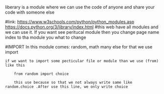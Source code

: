 liberary is  a module where we can use the code of anyone and share your code with someone else

#link:
https://www.w3schools.com/python/python_modules.asp
https://docs.python.org/3/library/index.html 
  #this web have all modules and we can use it. If you want see peritucal module then you change page name index to tha module you what to change

#IMPORT
In this module comes: random, math many else
for that we use import 

    if we want to import some pecticular file or module than we use (from) like this 
    
        from random import choice

        this use because so that we not always write same like random.choice .After use this line, we only write choice 